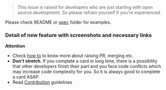 > This issue is raised for developers who are just starting with open source development. So please refrain yourself if you're experienced.

Please check README or [spec](https://github.com/NaturalIntelligence/fast-xml-parser/tree/master/spec) folder for examples.

### Detail of new feature with screenshots and necessary links

**Attention**
* Check [how to](https://github.com/Roshanjossey/first-contributions) to know more about raising PR, merging etc.
* **Don't stretch**. If you complete a card in long time, there is a possibility that other developers finish their part and you face code conflicts which may increase code complexity for you. So it is always good to complete a card ASAP. 
* Read [Contribution](https://github.com/NaturalIntelligence/fast-xml-parser/blob/master/CONTRIBUTING.md) guidelines
